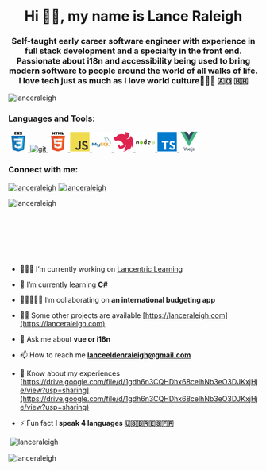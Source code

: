 <h1 align="center">Hi ✌🏽, my name is Lance Raleigh</h1>
<h3 align="center">Self-taught early career software engineer with experience in full stack development and a specialty in the front end. Passionate about i18n and accessibility being used to bring modern software to people around the world of all walks of life. I love tech just as much as I love world culture👨🏽‍💻 🇦🇴 🇧🇷</h3>
<p align="left"> <img src="https://komarev.com/ghpvc/?username=lanceraleigh&label=Profile%20views&color=0e75b6&style=flat" alt="lanceraleigh" /> </p>

<h3 align="left">Languages and Tools:</h3>
<p align="left"> <a href="https://www.w3schools.com/css/" target="_blank" rel="noreferrer"> <img src="https://raw.githubusercontent.com/devicons/devicon/master/icons/css3/css3-original-wordmark.svg" alt="css3" width="40" height="40"/> </a> <a href="https://git-scm.com/" target="_blank" rel="noreferrer"> <img src="https://www.vectorlogo.zone/logos/git-scm/git-scm-icon.svg" alt="git" width="40" height="40"/> </a> <a href="https://www.w3.org/html/" target="_blank" rel="noreferrer"> <img src="https://raw.githubusercontent.com/devicons/devicon/master/icons/html5/html5-original-wordmark.svg" alt="html5" width="40" height="40"/> </a> <a href="https://developer.mozilla.org/en-US/docs/Web/JavaScript" target="_blank" rel="noreferrer"> <img src="https://raw.githubusercontent.com/devicons/devicon/master/icons/javascript/javascript-original.svg" alt="javascript" width="40" height="40"/> </a> <a href="https://www.mysql.com/" target="_blank" rel="noreferrer"> <img src="https://raw.githubusercontent.com/devicons/devicon/master/icons/mysql/mysql-original-wordmark.svg" alt="mysql" width="40" height="40"/> </a> <a href="https://nestjs.com/" target="_blank" rel="noreferrer"> <img src="https://raw.githubusercontent.com/devicons/devicon/master/icons/nestjs/nestjs-plain.svg" alt="nestjs" width="40" height="40"/> </a> <a href="https://nodejs.org" target="_blank" rel="noreferrer"> <img src="https://raw.githubusercontent.com/devicons/devicon/master/icons/nodejs/nodejs-original-wordmark.svg" alt="nodejs" width="40" height="40"/> </a> <a href="https://www.typescriptlang.org/" target="_blank" rel="noreferrer"> <img src="https://raw.githubusercontent.com/devicons/devicon/master/icons/typescript/typescript-original.svg" alt="typescript" width="40" height="40"/> </a> <a href="https://vuejs.org/" target="_blank" rel="noreferrer"> <img src="https://raw.githubusercontent.com/devicons/devicon/master/icons/vuejs/vuejs-original-wordmark.svg" alt="vuejs" width="40" height="40"/> </a> </p>

<h3 align="left">Connect with me:</h3>
<p align="left">
<a href="https://codepen.io/lanceraleigh" target="blank"><img align="center" src="https://raw.githubusercontent.com/rahuldkjain/github-profile-readme-generator/master/src/images/icons/Social/codepen.svg" alt="lanceraleigh" height="30" width="40" /></a>
<a href="https://linkedin.com/in/lanceraleigh" target="blank"><img align="center" src="https://raw.githubusercontent.com/rahuldkjain/github-profile-readme-generator/master/src/images/icons/Social/linked-in-alt.svg" alt="lanceraleigh" height="30" width="40" /></a>
</p>
<p><img align="left" style="display: block" src="https://github-readme-stats.vercel.app/api/top-langs?username=lanceraleigh&show_icons=true&locale=en&layout=compact" alt="lanceraleigh" /></p>
<br><br><br><br><br><br><br>


- 👨🏽‍💻 I’m currently working on [Lancentric Learning](https://lanceraleigh.com/lancentric)

- 🌱 I’m currently learning **C#**

- 👩🏾‍🤝‍👨🏽 I’m collaborating on **an international budgeting app**

- 👨‍💻 Some other projects are available [https://lanceraleigh.com](https://lanceraleigh.com)

- 💬 Ask me about **vue or i18n**

- 📫 How to reach me **lanceeldenraleigh@gmail.com**

- 📄 Know about my experiences [https://drive.google.com/file/d/1gdh6n3CQHDhx68celhNb3eO3DJKxjHje/view?usp=sharing](https://drive.google.com/file/d/1gdh6n3CQHDhx68celhNb3eO3DJKxjHje/view?usp=sharing)

- ⚡ Fun fact **I speak 4 languages 🇺🇸🇧🇷🇪🇸🇫🇷**

<p>&nbsp;<img align="center" src="https://github-readme-stats.vercel.app/api?username=lanceraleigh&show_icons=true&locale=en" alt="lanceraleigh" /></p>

<p><img align="center" src="https://github-readme-streak-stats.herokuapp.com/?user=lanceraleigh&" alt="lanceraleigh" /></p>
